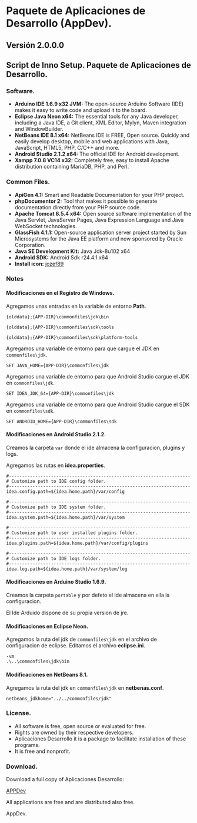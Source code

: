 # Paquete de Aplicaciones de Desarrollo (AppDev).
## Versión 2.0.0.0
## Script de Inno Setup. Paquete de Aplicaciones de Desarrollo.

### Software.

* **Arduino IDE 1.6.9 x32 JVM:** The open-source Arduino Software (IDE) makes it easy to write code and upload it to the board.
* **Eclipse Java Neon x64:** The essential tools for any Java developer, including a Java IDE, a Git client, XML Editor, Mylyn, Maven integration and WindowBuilder.
* **NetBeans IDE 8.1 x64:** NetBeans IDE is FREE, Open source. Quickly and easily develop desktop, mobile and web applications with Java, JavaScript, HTML5, PHP, C/C++ and more.
* **Android Studio 2.1.2 x64:** The official IDE for Android development.
* **Xampp 7.0.8 VC14 x32:** Completely free, easy to install Apache distribution containing MariaDB, PHP, and Perl.

### Common Files.

* **ApiGen 4.1:** Smart and Readable Documentation for your PHP project.
* **phpDocumentor 2:** Tool that makes it possible to generate documentation directly from your PHP source code.
* **Apache Tomcat 8.5.4 x64:** Open source software implementation of the Java Servlet, JavaServer Pages, Java Expression Language and Java WebSocket technologies.
* **GlassFish 4.1.1:** Open-source application server project started by Sun Microsystems for the Java EE platform and now sponsored by Oracle Corporation.
* **Java SE Development Kit:** Java Jdk-8u102 x64
* **Android SDK:** Android Sdk r24.4.1 x64
* **Install icon:** [jozef89](http://www.iconarchive.com/show/services-flat-icons-by-jozef89/responsive-web-icon.html)

### Notes


#### Modificaciones en el Registro de Windows.

Agregamos unas entradas en la variable de entorno **Path**.

`{olddata};{APP-DIR}\commonfiles\jdk\bin`

`{olddata};{APP-DIR}\commonfiles\sdk\tools`

`{olddata};{APP-DIR}\commonfiles\sdk\platform-tools`

Agregamos una variable de entorno para que cargue el JDK en `commonfiles\jdk`.

`SET JAVA_HOME={APP-DIR}\commonfiles\jdk`

Agregamos una variable de entorno para que Android Studio cargue el JDK en `commonfiles\jdk`.

`SET IDEA_JDK_64={APP-DIR}\commonfiles\jdk`

Agregamos una variable de entorno para que Android Studio cargue el SDK en `commonfiles\sdk`.

`SET ANDROID_HOME={APP-DIR}\commonfiles\sdk`


#### Modificaciones en Android Studio 2.1.2.

Creamos la carpeta `var` donde el ide almacena la configuracion, plugins y logs.

Agregamos las rutas en **idea.properties**.

```
#---------------------------------------------------------------------
# Customize path to IDE config folder.
#---------------------------------------------------------------------
idea.config.path=${idea.home.path}/var/config

#---------------------------------------------------------------------
# Customize path to IDE system folder.
#---------------------------------------------------------------------
idea.system.path=${idea.home.path}/var/system

#---------------------------------------------------------------------
# Customize path to user installed plugins folder.
#---------------------------------------------------------------------
idea.plugins.path=${idea.home.path}/var/config/plugins

#---------------------------------------------------------------------
# Customize path to IDE logs folder.
#---------------------------------------------------------------------
idea.log.path=${idea.home.path}/var/system/log
```


#### Modificaciones en Arduino Studio 1.6.9.

Creamos la carpeta `portable` y por defeto el ide almacena en ella la configuracion.

El Ide Arduido dispone de su propia version de jre.


#### Modificaciones en Eclipse Neon.

Agregamos la ruta del jdk de `commonfiles\jdk` en el archivo de configuracion de eclipse.
Editamos el archivo **eclipse.ini**.

```
-vm
.\..\commonfiles\jdk\bin
```


#### Modificaciones en NetBeans 8.1.

Agregamos la ruta del jdk en `commonfiles\jdk` en **netbenas.conf**.

`netbeans_jdkhome="../../commonfiles/jdk"`

### License.

* All software is free, open source or evaluated for free.
* Rights are owned by their respective developers.
* Aplicaciones Desarrollo it is a package to facilitate installation of these programs.
* It is free and nonprofit.

### Download.

Download a full copy of Aplicaciones Desarrollo:

[APPDev](https://1drv.ms/u/s!AKMrwUbfHNBUi-NN)

All applications are free and are distributed also free.

AppDev.

